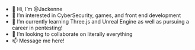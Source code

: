 - 👋 Hi, I’m @Jackenne
- 👀 I’m interested in CyberSecurity, games, and front end development
- 🌱 I’m currently learning Three.js and Unreal Engine as well as pursuing a career in pentesting!
- 💞️ I’m looking to collaborate on literally everything
- 📫 Message me here!

<!---
Jackenne/Jackenne is a ✨ special ✨ repository because its `README.md` (this file) appears on your GitHub profile.
You can click the Preview link to take a look at your changes.
--->
